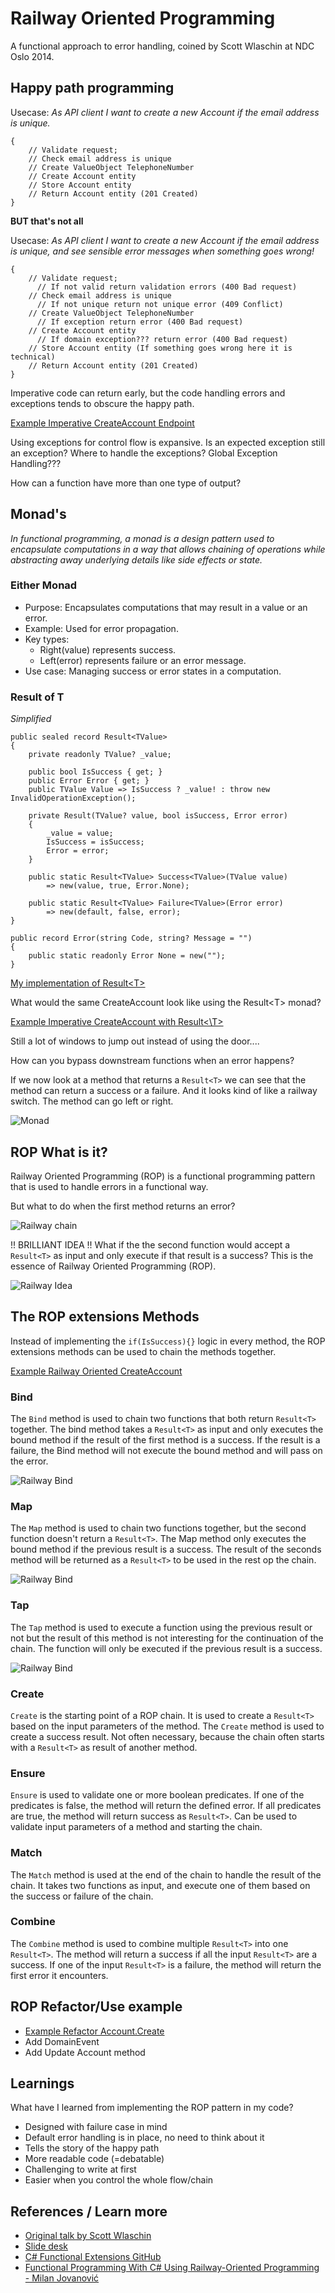 # Railway Oriented Programming
A functional approach to error handling, coined by Scott Wlaschin at NDC Oslo 2014.

## Happy path programming
Usecase: *As API client I want to create a new Account if the email address is unique.*
```
{
    // Validate request;
    // Check email address is unique
    // Create ValueObject TelephoneNumber
    // Create Account entity
    // Store Account entity
    // Return Account entity (201 Created)
}
```
**BUT that's not all**

Usecase: *As API client I want to create a new Account if the email address is unique,
and see sensible error messages when something goes wrong!*
```
{
    // Validate request;
      // If not valid return validation errors (400 Bad request)
    // Check email address is unique
      // If not unique return not unique error (409 Conflict)
    // Create ValueObject TelephoneNumber
      // If exception return error (400 Bad request)
    // Create Account entity
      // If domain exception??? return error (400 Bad request) 
    // Store Account entity (If something goes wrong here it is technical)
    // Return Account entity (201 Created)
}
```
Imperative code can return early, but the code handling errors and exceptions tends 
to obscure the happy path.

[Example Imperative CreateAccount Endpoint](../Features/CreateAccount/CreateAccountImperativeEndpoint.cs)

Using exceptions for control flow is expansive. Is an expected exception still 
an exception? Where to handle the exceptions? Global Exception Handling??? 

How can a function have more than one type of output?

## Monad's
*In functional programming, a monad is a design pattern used to encapsulate 
computations in a way that allows chaining of operations while abstracting 
away underlying details like side effects or state.*

### Either Monad 
- Purpose: Encapsulates computations that may result in a value or an error.
- Example: Used for error propagation.
- Key types:
  - Right(value) represents success.
  - Left(error) represents failure or an error message.
- Use case: Managing success or error states in a computation.

### Result of T
*Simplified*
```
public sealed record Result<TValue>
{
    private readonly TValue? _value;
    
    public bool IsSuccess { get; }
    public Error Error { get; }
    public TValue Value => IsSuccess ? _value! : throw new InvalidOperationException();
    
    private Result(TValue? value, bool isSuccess, Error error)
    {
        _value = value;
        IsSuccess = isSuccess;
        Error = error;
    }
    
    public static Result<TValue> Success<TValue>(TValue value) 
        => new(value, true, Error.None);
        
    public static Result<TValue> Failure<TValue>(Error error) 
        => new(default, false, error);
}

public record Error(string Code, string? Message = "")
{
    public static readonly Error None = new("");
}
```
[My implementation of Result\<T\>](../SharedKernel/Results/Result.cs)

What would the same CreateAccount look like using the Result\<T\> monad?

[Example Imperative CreateAccount with Result\<\T\>](../Features/CreateAccount/CreateAccountResultsEndpoint.cs)

Still a lot of windows to jump out instead of using the door....

How can you bypass downstream functions when an error happens?

If we now look at a method that returns a `Result<T>` we can see that the method can return a success or a failure. 
And it looks kind of like a railway switch. The method can go left or right.

![Monad](ROP-Monad.png)

## ROP What is it?
Railway Oriented Programming (ROP) is a functional programming pattern that is used to handle errors in a functional way.

But what to do when the first method returns an error?

![Railway chain](ROP-Chain.png)

!! BRILLIANT IDEA !! What if the the second function would accept a `Result<T>` as input and only execute if that result is a success? 
This is the essence of Railway Oriented Programming (ROP).

![Railway Idea](ROP-Idea.png)

## The ROP extensions Methods
Instead of implementing the `if(IsSuccess){}` logic in every method, the ROP extensions methods can be used to chain the 
methods together.

[Example Railway Oriented CreateAccount](../Features/CreateAccount/CreateAccountRopEndpoint.cs)


### Bind
The `Bind` method is used to chain two functions that both return `Result<T>` together. The bind method takes a `Result<T>` as input and 
only executes the bound method if the result of the first method is a success. If the result is a failure, the Bind 
method will not execute the bound method and will pass on the error.

![Railway Bind](ROP-Bind.png)

### Map
The `Map` method is used to chain two functions together, but the second function doesn't return a `Result<T>`. 
The Map method only executes the bound method if the previous result is a success. The result of the seconds method
will be returned as a `Result<T>` to be used in the rest op the chain.

![Railway Bind](ROP-Map.png)

### Tap
The `Tap` method is used to execute a function using the previous result or not but the result of this method is not
interesting for the continuation of the chain. The function will only be executed if the previous result is a success.

![Railway Bind](ROP-Tap.png)

### Create
`Create` is the starting point of a ROP chain. It is used to create a `Result<T>` based on the input parameters of
the method. The `Create` method is used to create a success result. Not often necessary, because the chain often
starts with a `Result<T>` as result of another method.

### Ensure
`Ensure` is used to validate one or more boolean predicates. If one of the predicates is false, the method will return
the defined error. If all predicates are true, the method will return success as `Result<T>`. Can be used to validate
input parameters of a method and starting the chain.

### Match
The `Match` method is used at the end of the chain to handle the result of the chain. It takes two functions as input, 
and execute one of them based on the success or failure of the chain.

### Combine
The `Combine` method is used to combine multiple `Result<T>` into one `Result<T>`. The method will return a success if 
all the input `Result<T>` are a success. If one of the input `Result<T>` is a failure, the method will return the first 
error it encounters.

## ROP Refactor/Use example
- [Example Refactor Account.Create](../Domain/Account.cs)
- Add DomainEvent
- Add Update Account method

## Learnings
What have I learned from implementing the ROP pattern in my code?
- Designed with failure case in mind
- Default error handling is in place, no need to think about it
- Tells the story of the happy path
- More readable code (=debatable)
- Challenging to write at first
- Easier when you control the whole flow/chain


## References / Learn more
- [Original talk by Scott Wlaschin](https://vimeo.com/113707214)
- [Slide desk](https://www.slideshare.net/slideshow/railway-oriented-programming/32242318#98)
- [C# Functional Extensions GitHub](https://github.com/vkhorikov/CSharpFunctionalExtensions/tree/master)
- [Functional Programming With C# Using Railway-Oriented Programming - Milan Jovanović](https://www.youtube.com/watch?v=dDasAmowFts)

